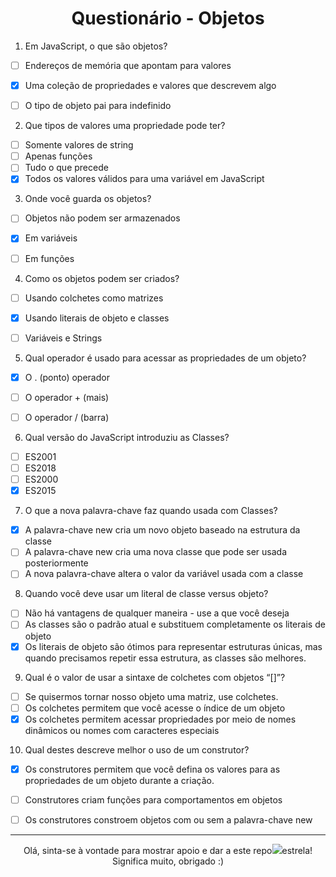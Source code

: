 <h1 align="center">
Questionário - Objetos
</h1>


1. Em JavaScript, o que são objetos?
- [ ] Endereços de memória que apontam para valores
- [x] Uma coleção de propriedades e valores que descrevem algo
- [ ] O tipo de objeto pai para indefinido
 


2. Que tipos de valores uma propriedade pode ter?
- [ ] Somente valores de string
- [ ] Apenas funções
- [ ] Tudo o que precede
- [x] Todos os valores válidos para uma variável em JavaScript

3. Onde você guarda os objetos?
- [ ] Objetos não podem ser armazenados
- [x] Em variáveis
- [ ] Em funções


4. Como os objetos podem ser criados?
- [ ] Usando colchetes como matrizes
- [x] Usando literais de objeto e classes
- [ ] Variáveis ​​e Strings


5.  Qual operador é usado para acessar as propriedades de um objeto?
- [x] O . (ponto) operador
- [ ] O operador + (mais)
- [ ] O operador / (barra)


6. Qual versão do JavaScript introduziu as Classes?
- [ ] ES2001
- [ ] ES2018
- [ ] ES2000
- [x] ES2015

7. O que a nova palavra-chave faz quando usada com Classes?
- [x] A palavra-chave new cria um novo objeto baseado na estrutura da classe
- [ ] A palavra-chave new cria uma nova classe que pode ser usada posteriormente
- [ ] A nova palavra-chave altera o valor da variável usada com a classe

8. Quando você deve usar um literal de classe versus objeto?
- [ ] Não há vantagens de qualquer maneira - use a que você deseja
- [ ] As classes são o padrão atual e substituem completamente os literais de objeto
- [x] Os literais de objeto são ótimos para representar estruturas únicas, mas quando precisamos repetir essa estrutura, as classes são melhores.

9. Qual é o valor de usar a sintaxe de colchetes com objetos “[]”?
- [ ] Se quisermos tornar nosso objeto uma matriz, use colchetes.
- [ ] Os colchetes permitem que você acesse o índice de um objeto
- [x] Os colchetes permitem acessar propriedades por meio de nomes dinâmicos ou nomes com caracteres especiais

10.  Qual destes descreve melhor o uso de um construtor?
- [x] Os construtores permitem que você defina os valores para as propriedades de um objeto durante a criação.
- [ ] Construtores criam funções para comportamentos em objetos
- [ ] Os construtores constroem objetos com ou sem a palavra-chave new


--------
<p align="center">
 Olá, sinta-se à vontade para mostrar apoio e dar a este repo<img src="https://img.icons8.com/fluency/20/null/star.png"/>estrela! Significa muito, obrigado :) 
</p>